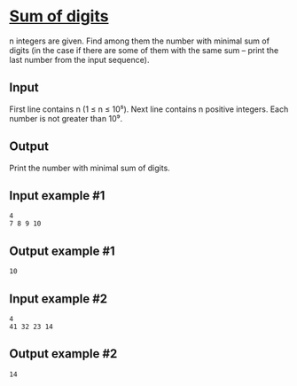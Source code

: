 # [Sum of digits](https://www.e-olymp.com/en/problems/5083)

n integers are given. Find among them the number with minimal sum of digits (in the case if there are some of them with the same sum – print the last number from the input sequence).

## Input
First line contains n (1 ≤ n ≤ 10⁵). Next line contains n positive integers. Each number is not greater than 10⁹.

## Output
Print the number with minimal sum of digits.

## Input example #1
```
4
7 8 9 10
```

## Output example #1
```
10
```

## Input example #2
```
4
41 32 23 14
```

## Output example #2
```
14
```

